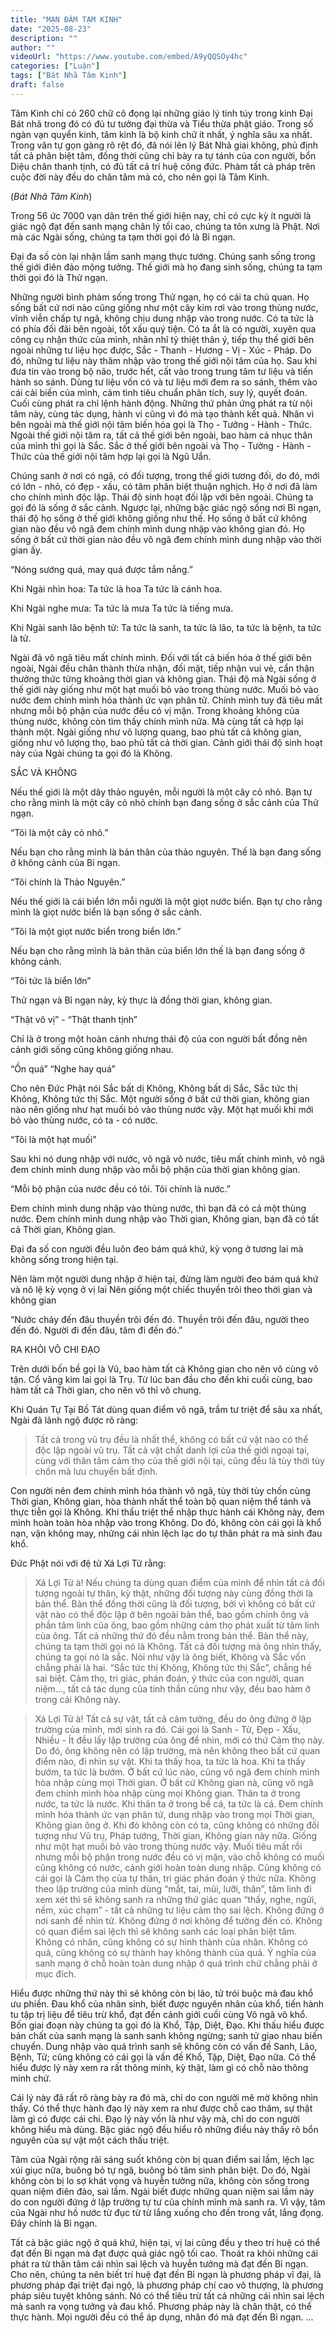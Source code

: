 ```yaml
---
title: "MẠN ĐÀM TẠM KINH"
date: "2025-08-23"
description: ""
author: ""
videoUrl: "https://www.youtube.com/embed/A9yQQSOy4hc"
categories: ["Luận"]
tags: ["Bát Nhã Tâm Kinh"]
draft: false
---
```


Tâm Kinh chỉ có 260 chữ cô đọng lại những giáo lý tinh túy trong kinh Đại Bát nhã trong đó có đủ tư tưởng đại thừa và Tiểu thừa phật giáo. 
Trong số ngàn vạn quyển kinh, tâm kinh là bộ kinh chữ ít nhất, ý nghĩa sâu xa nhất. 
Trong văn tự gọn gàng rõ rệt đó, đã nói lên lý Bát Nhã giai không, phủ định tất cả phân biệt tâm, đồng thời cũng chỉ bày ra tự tánh của con người, bổn Diệu chân thanh tịnh, có đủ tất cả trí huệ công đức.
Phàm tất cả pháp trên cuộc đời này đều do chân tâm mà có, cho nên gọi là Tâm Kinh. 

(*Bát Nhã Tâm Kinh*)

Trong 56 ức 7000 vạn dân trên thế giới hiện nay, chỉ có cực kỳ ít người là giác ngộ đạt đến sanh mạng chân lý tối cao, chúng ta tôn xưng là Phật. 
Nơi mà các Ngài sống, chúng ta tạm thời gọi đó là Bỉ ngạn.

Đại đa số còn lại nhận lầm sanh mạng thực tướng. Chúng sanh sống trong thế giới điên đảo mộng tưởng. 
Thế giới mà họ đang sinh sống, chúng ta tạm thời gọi đó là Thử ngạn. 

Những người bình phàm sống trong Thử ngạn, họ có cái ta chủ quan. Họ sống bất cứ nơi nào cũng giống như một cây kim rơi vào trong thùng nước, vĩnh viễn chấp tự ngã, không chịu dung nhập vào trong nước. 
Có ta tức là có phía đối đãi bên ngoài, tốt xấu quý tiện. 
Có ta ắt là có người, xuyên qua công cụ nhận thức của mình, nhãn nhĩ tỷ thiệt thân ý, tiếp thụ thế giới bên ngoài những tư liệu học được, Sắc - Thanh - Hương - Vị - Xúc - Pháp. 
Do đó, những tư liệu này thâm nhập vào trong thế giới nội tâm của họ. 
Sau khi đưa tin vào trong bộ não, trước hết, cất vào trong trung tâm tư liệu và tiến hành so sánh. 
Dùng tư liệu vốn có và tư liệu mới đem ra so sánh, thêm vào cái cải biến của mình, cảm tình tiêu chuẩn phân tích, suy lý, quyết đoán. 
Cuối cùng phát ra chỉ lệnh hành động. Những thứ phản ứng phát ra từ nội tâm này, cùng tác dụng, hành vi cũng vì đó mà tạo thành kết quả.
Nhân vì bên ngoài mà thế giới nội tâm biến hóa gọi là Thọ - Tưởng - Hành - Thức. 
Ngoài thế giới nội tâm ra, tất cả thế giới bên ngoài, bao hàm cả nhục thân của mình thì gọi là Sắc.
Sắc ở thế giới bên ngoài và Thọ - Tưởng - Hành - Thức của thế giới nội tâm hợp lại gọi là Ngũ Uẩn.

Chúng sanh ở nơi có ngã, có đối tượng, trong thế giới tương đối, do đó, mới có lớn - nhỏ, có đẹp - xấu, có tâm phân biệt thuận nghịch.
Họ ở nơi đã làm cho chính mình độc lập. Thái độ sinh hoạt đối lập với bên ngoài. Chúng ta gọi đó là sống ở sắc cảnh. 
Ngược lại, những bậc giác ngộ sống nơi Bỉ ngạn, thái độ họ sống ở thế giới không giống như thế.
Họ sống ở bất cứ không gian nào đều vô ngã đem chính mình dung nhập vào không gian đó. 
Họ sống ở bất cứ thời gian nào đều vô ngã đem chính mình dung nhập vào thời gian ấy.

“Nóng sướng quá, may quá được tắm nắng.” 

Khi Ngài nhìn hoa:
Ta tức là hoa 
Ta tức là cánh hoa.

Khi Ngài nghe mưa:
Ta tức là mưa 
Ta tức là tiếng mưa.

Khi Ngài sanh lão bệnh tử: 
Ta tức là sanh, ta tức là lão, ta tức là bệnh, ta tức là tử. 

Ngài đã vô ngã tiêu mất chính mình. Đối với tất cả biến hóa ở thế giới bên ngoài, Ngài đều chân thành thừa nhận, đối mặt, tiếp nhận vui vẻ, cẩn thận thưởng thức từng khoảng thời gian và không gian. Thái độ mà Ngài sống ở thế giới này giống như một hạt muối bỏ vào trong thùng nước. Muối bỏ vào nước đem chính mình hóa thành ức vạn phân tử. Chính mình tuy đã tiêu mất nhưng mỗi bộ phận của nước đều có vị mặn. Trong khoảng không của thùng nước, không còn tìm thấy chính mình nữa. Mà cùng tất cả hợp lại thành một. Ngài giống như vô lượng quang, bao phủ tất cả không gian, giống như vô lượng thọ, bao phủ tất cả thời gian. Cảnh giới thái độ sinh hoạt này của Ngài chúng ta gọi đó là Không.

SẮC VÀ KHÔNG

Nếu thế giới là một dãy thảo nguyên, mỗi người là một cây cỏ nhỏ. Bạn tự cho rằng mình là một cây cỏ nhỏ chính bạn đang sống ở sắc cảnh của Thử ngạn. 

“Tôi là một cây cỏ nhỏ.”

Nếu bạn cho rằng mình là bản thân của thảo nguyên. Thế là bạn đang sống ở không cảnh của Bỉ ngạn. 

“Tôi chính là Thảo Nguyên.” 

Nếu thế giới là cái biển lớn mỗi người là một giọt nước biển. Bạn tự cho rằng mình là giọt nước biển là bạn sống ở sắc cảnh.

“Tôi là một giọt nước biển trong biển lớn.”

Nếu bạn cho rằng mình là bản thân của biển lớn thế là bạn đang sống ở không cảnh.

“Tôi tức là biển lớn” 

Thử ngạn và Bỉ ngạn này, kỳ thực là đồng thời gian, không gian.

“Thật vô vị” - “Thật thanh tịnh” 

Chỉ là ở trong một hoàn cảnh nhưng thái độ của con người bất đồng nên cảnh giới sống cũng không giống nhau.

“Ồn quá”  “Nghe hay quá” 

Cho nên Đức Phật nói Sắc bất dị Không, Không bất dị Sắc, Sắc tức thị Không, Không tức thị Sắc. 
Một người sống ở bất cứ thời gian, không gian nào nên giống như hạt muối bỏ vào thùng nước vậy. Một hạt muối khi mới bỏ vào thùng nước, có ta - có nước.

“Tôi là một hạt muối”

Sau khi nó dung nhập với nước, vô ngã vô nước, tiêu mất chính mình, vô ngã đem chính mình dung nhập vào mỗi bộ phận của thời gian không gian.

“Mỗi bộ phận của nước đều có tôi. Tôi chính là nước.”

Đem chính mình dung nhập vào thùng nước, thì bạn đã có cả một thùng nước.
Đem chính mình dung nhập vào Thời gian, Không gian, bạn đã có tất cả Thời gian, Không gian.

Đại đa số con người đều luôn đeo bám quá khứ, kỳ vọng ở tương lai mà không sống trong hiện tại. 

Nên làm một người dung nhập ở hiện tại, đừng làm người đeo bám quá khứ và nô lệ kỳ vọng ở vị lai 
Nên giống một chiếc thuyền trôi theo thời gian và không gian 

“Nước chảy đến đâu thuyền trôi đến đó. Thuyền trôi đến đâu, người theo đến đó. Người đi đến đâu, tâm đi đến đó.” 

RA KHỎI VÔ CHI ĐẠO

Trên dưới bốn bề gọi là Vũ, bao hàm tất cả Không gian cho nên vô cùng vô tận.
Cổ vãng kim lai gọi là Trụ. Từ lúc ban đầu cho đến khi cuối cùng, bao hàm tất cả Thời gian, cho nên vô thỉ vô chung.

Khi Quán Tự Tại Bồ Tát dùng quan điểm vô ngã, trầm tư triệt để sâu xa nhất, Ngài đã lãnh ngộ được rõ ràng: 

> Tất cả trong vũ trụ đều là nhất thể, không có bất cứ vật nào có thể độc lập ngoài vũ trụ. 
> Tất cả vật chất danh lợi của thế giới ngoại tại, cùng với thân tâm cảm thọ của thế giới nội tại, cũng đều là tùy thời tùy chốn mà lưu chuyển bất định.

Con người nên đem chính mình hóa thành vô ngã, tùy thời tùy chốn cùng Thời gian, Không gian, hòa thành nhất thể toàn bộ quan niệm thể tánh và thực tiễn gọi là Không. 
Khi thấu triệt thể nhập thực hành cái Không này, đem mình hoàn toàn hòa nhập vào trong Không. 
Do đó, không còn cái gọi là khổ nạn, vận không may, những cái nhìn lệch lạc do tự thân phát ra mà sinh đau khổ.

Đức Phật nói với đệ tử Xá Lợi Tử rằng: 

> Xá Lợi Tử à! Nếu chúng ta dùng quan điểm của mình để nhìn tất cả đối tượng ngoài tự thân, kỳ thật, những đối tượng này cùng đồng thời là bản thể. 
> Bản thể đồng thời cũng là đối tượng, bởi vì không có bất cứ vật nào có thể độc lập ở bên ngoài bản thể, bao gồm chính ông và phần tâm linh của ông, bao gồm những cảm thọ phát xuất từ tâm linh của ông. 
> Tất cả những thứ đó đều nằm trong bản thể. Bản thể này, chúng ta tạm thời gọi nó là Không. Tất cả đối tượng mà ông nhìn thấy, chúng ta gọi nó là sắc. Nói như vậy là ông biết, Không và Sắc vốn chẳng phải là hai. “Sắc tức thị Không, Không tức thị Sắc”, chẳng hề sai biệt. Cảm thọ, tri giác, phán đoán, ý thức của con người, quan niệm…, tất cả tác dụng của tinh thần cũng như vậy, đều bao hàm ở trong cái Không này.

> Xá Lợi Tử à! Tất cả sự vật, tất cả cảm tưởng, đều do ông đứng ở lập trường của mình, mới sinh ra đó. 
> Cái gọi là Sanh - Tử, Đẹp - Xấu, Nhiều - Ít đều lấy lập trường của ông để nhìn, mới có thứ Cảm thọ này. 
> Do đó, ông không nên có lập trường, mà nên không theo bất cứ quan điểm nào, đi nhìn sự vật. Khi ta thấy hoa, ta tức là hoa. 
> Khi ta thấy bướm, ta tức là bướm. Ở bất cứ lúc nào, cũng vô ngã đem chính mình hòa nhập cùng mọi Thời gian. 
> Ở bất cứ Không gian nà, cũng vô ngã đem chính mình hòa nhập cùng mọi Không gian. Thân ta ở trong nước, ta tức là nước. Khi thân ta ở trong bể cá, ta tức là cá. 
> Đem chính mình hóa thành ức vạn phân tử, dung nhập vào trong mọi Thời gian, Không gian ông ở. 
> Khi đó không còn có ta, cũng không có những đối tượng như Vũ trụ, Pháp tướng, Thời gian, Không gian này nữa. 
Giống như một hạt muối bỏ vào trong thùng nước vậy. 
> Muối tiêu mất rồi nhưng mỗi bộ phận trong nước đều có vị mặn, vào chỗ không có muối cũng không có nước, cảnh giới hoàn toàn dung nhập. 
> Cũng không có cái gọi là Cảm thọ của tự thân, tri giác phán đoán ý thức nữa. 
> Không theo lập trường của mình dùng “mắt, tai, mũi, lưỡi, thân”, tâm linh đi xem xét thì sẽ không sanh ra những thứ giác quan “thấy, nghe, ngửi, nếm, xúc chạm” - tất cả những tư liệu cảm thọ sai lệch. 
Không đứng ở nơi sanh để nhìn tử. Không đứng ở nơi không để tưởng đến có. 
> Không có quan điểm sai lệch thì sẽ không sanh các loại phân biệt tâm. Không có nhân, cũng không có sự hình thành của nhân. 
> Không có quả, cũng không có sự thành hay không thành của quả. 
Ý nghĩa của sanh mạng ở chỗ hoàn toàn dung nhập ở quá trình chứ chẳng phải ở mục đích. 

Hiểu được những thứ này thì sẽ không còn bị lão, tử trói buộc mà đau khổ ưu phiền. Đau khổ của nhân sinh, biết được nguyên nhân của khổ, tiến hành tu tập trị liệu để tiêu trừ khổ, đạt đến cảnh giới cuối cùng Vô ngã vô khổ. Bốn giai đoạn này chúng ta gọi đó là Khổ, Tập, Diệt, Đạo. Khi thấu hiểu được bản chất của sanh mạng là sanh sanh không ngừng; sanh tử giao nhau biến chuyển. Dung nhập vào quá trình sanh sẽ không còn có vấn đề Sanh, Lão, Bệnh, Tử; cũng không có cái gọi là vấn đề Khổ, Tập, Diệt, Đạo nữa.
Có thể hiểu được lý này xem ra rất thông minh, kỳ thật, làm gì có chỗ nào thông minh chứ. 

Cái lý này đã rất rõ ràng bày ra đó mà, chỉ do con người mê mờ không nhìn thấy. Có thể thực hành đạo lý này xem ra như được chỗ cao thâm, sự thật làm gì có được cái chi. 
Đạo lý này vốn là như vậy mà, chỉ do con người không hiểu mà dùng.
Bậc giác ngộ đều hiểu rõ những điều này thấy rõ bổn nguyên của sự vật một cách thấu triệt. 

Tâm của Ngài rộng rãi sáng suốt không còn bị quan điểm sai lầm, lệch lạc xúi giục nữa, buông bỏ tự ngã, buông bỏ tâm sinh phân biệt. 
Do đó, Ngài không còn bị lo sợ khát vọng và huyễn tưởng nữa, không còn sống trong quan niệm điên đảo, sai lầm. 
Ngài biết được những quan niệm sai lầm này do con người đứng ở lập trường tự tư của chính mình mà sanh ra. 
Vì vậy, tâm của Ngài như hồ nước từ đục từ từ lắng xuống cho đến trong vắt, lắng đọng. Đây chính là Bỉ ngạn.

Tất cả bậc giác ngộ ở quá khứ, hiện tại, vị lai cũng đều y theo trí huệ có thể đạt đến Bỉ ngạn mà đạt được quả giác ngộ tối cao. 
Thoát ra khỏi những cái phát ra từ thân tâm cái nhìn sai lệch và huyễn tưởng mà đạt đến Bỉ ngạn. 
Cho nên, chúng ta nên biết trí huệ đạt đến Bỉ ngạn là phương pháp vĩ đại, là phương pháp đại triệt đại ngộ, là phương pháp chí cao vô thượng, là phương pháp siêu tuyệt không sánh. Nó có thể tiêu trừ tất cả những cái nhìn sai lệch mà sanh ra vọng tưởng và đau khổ. Phương pháp này là chân thật, có thể thực hành. Mọi người đều có thể áp dụng, nhân đó mà đạt đến Bỉ ngạn.
...


